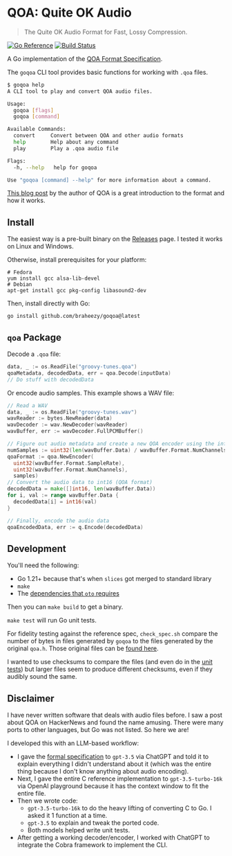 # QOA: Quite OK Audio
> The Quite OK Audio Format for Fast, Lossy Compression.

[![Go Reference](https://pkg.go.dev/badge/github.com/braheezy/goqoa.svg)](https://pkg.go.dev/github.com/braheezy/goqoa)
[![Build Status](https://github.com/braheezy/goqoa/actions/workflows/ci.yml/badge.svg)](https://github.com/braheezy/goqoa/actions)

A Go implementation of the [QOA Format Specification](https://qoaformat.org/).

The `goqoa` CLI tool provides basic functions for working with `.qoa` files.

```bash
$ goqoa help
A CLI tool to play and convert QOA audio files.

Usage:
  goqoa [flags]
  goqoa [command]

Available Commands:
  convert     Convert between QOA and other audio formats
  help        Help about any command
  play        Play a .qoa audio file

Flags:
  -h, --help   help for goqoa

Use "goqoa [command] --help" for more information about a command.
```

[This blog post](https://phoboslab.org/log/2023/02/qoa-time-domain-audio-compression) by the author of QOA is a great introduction to the format and how it works.

## Install
The easiest way is a pre-built binary on the [Releases](https://github.com/braheezy/goqoa/releases) page. I tested it works on Linux and Windows.

Otherwise, install prerequisites for your platform:

    # Fedora
    yum install gcc alsa-lib-devel
    # Debian
    apt-get install gcc pkg-config libasound2-dev

Then, install directly with Go:

    go install github.com/braheezy/goqoa@latest

## `qoa` Package
Decode a `.qoa` file:
```go
data, _ := os.ReadFile("groovy-tunes.qoa")
qoaMetadata, decodedData, err = qoa.Decode(inputData)
// Do stuff with decodedData
```

Or encode audio samples. This example shows a WAV file:
```go
// Read a WAV
data, _ := os.ReadFile("groovy-tunes.wav")
wavReader := bytes.NewReader(data)
wavDecoder := wav.NewDecoder(wavReader)
wavBuffer, err := wavDecoder.FullPCMBuffer()

// Figure out audio metadata and create a new QOA encoder using the info
numSamples := uint32(len(wavBuffer.Data) / wavBuffer.Format.NumChannels)
qoaFormat := qoa.NewEncoder(
  uint32(wavBuffer.Format.SampleRate),
  uint32(wavBuffer.Format.NumChannels),
  samples)
// Convert the audio data to int16 (QOA format)
decodedData = make([]int16, len(wavBuffer.Data))
for i, val := range wavBuffer.Data {
  decodedData[i] = int16(val)
}

// Finally, encode the audio data
qoaEncodedData, err := q.Encode(decodedData)
```

## Development
You'll need the following:
- Go 1.21+ because that's when `slices` got merged to standard library
- `make`
- The [dependencies that `oto` requires](https://github.com/ebitengine/oto#prerequisite)

Then you can `make build` to get a binary.

`make test` will run Go unit tests.

For fidelity testing against the reference spec, `check_spec.sh` compare the number of bytes in files generated by `goqoa` to the files generated by the original `qoa.h`. Those original files can be [found here](https://qoaformat.org/samples/).

I wanted to use checksums to compare the files (and even do in the [unit tests](./pkg/qoa/qoa_test.go)) but larger files seem to produce different checksums, even if they audibly sound the same.

## Disclaimer
I have never written software that deals with audio files before. I saw a post about QOA on HackerNews and found the name amusing. There were many ports to other languages, but Go was not listed. So here we are!

I developed this with an LLM-based workflow:
- I gave the [formal specification](https://qoaformat.org/qoa-specification.pdf) to `gpt-3.5` via ChatGPT and told it to explain everything I didn't understand about it (which was the entire thing because I don't know anything about audio encoding).
- Next, I gave the entire C reference implementation to `gpt-3.5-turbo-16k` via OpenAI playground because it has the context window to fit the entire file.
- Then we wrote code:
    - `gpt-3.5-turbo-16k` to do the heavy lifting of converting C to Go. I asked it 1 function at a time.
    - `gpt-3.5` to explain and tweak the ported code.
    - Both models helped write unit tests.
- After getting a working decoder/encoder, I worked with ChatGPT to integrate the Cobra framework to implement the CLI.
